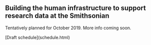 ## Building the human infrastructure to support research data at the Smithsonian
Tentatively planned for October 2019. More info coming soon.
<p>
[Draft schedule](schedule.html)
